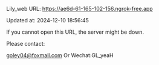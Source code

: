 Lily_web URL: https://ae6d-61-165-102-156.ngrok-free.app

Updated at: 2024-12-10 18:56:45

If you cannot open this URL, the server might be down.

Please contact: 

goley04@foxmail.com Or Wechat:GL_yeaH